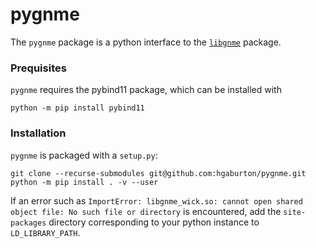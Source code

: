 # pygnme

The `pygnme` package is a python interface to the [`libgnme`](https://github.com/hgaburton/libgnme) package.

### Prequisites

`pygnme` requires the pybind11 package, which can be installed with 

```
python -m pip install pybind11
```

### Installation

`pygnme` is packaged with a `setup.py`:

```
git clone --recurse-submodules git@github.com:hgaburton/pygnme.git
python -m pip install . -v --user
```

If an error such as `ImportError: libgnme_wick.so: cannot open shared object file: No such file or directory` is encountered, add the `site-packages` directory corresponding to your python instance to `LD_LIBRARY_PATH`.
